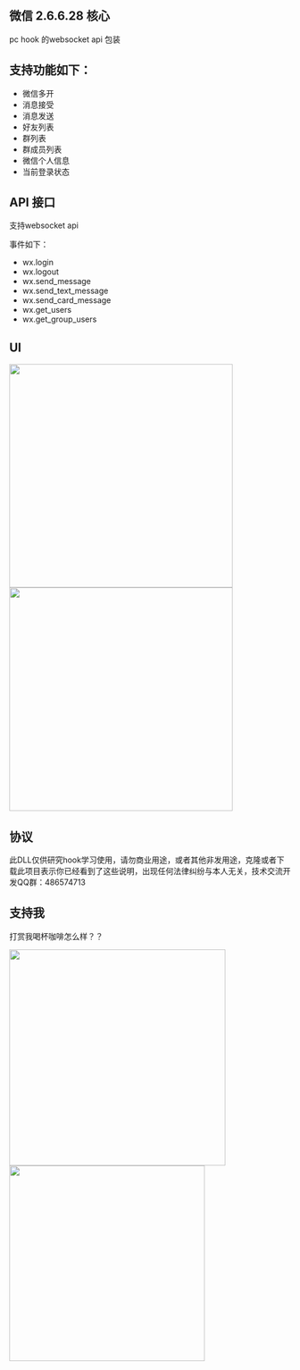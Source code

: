 ## 微信 2.6.6.28 核心

pc hook 的websocket api 包装



## 支持功能如下：
-   微信多开
-   消息接受
-   消息发送
-   好友列表
-   群列表
-   群成员列表
-   微信个人信息
-   当前登录状态


## API 接口
支持websocket api

事件如下：
-   wx.login
-   wx.logout
-   wx.send_message
-   wx.send_text_message
-   wx.send_card_message
-   wx.get_users
-   wx.get_group_users



## UI
<img src="./screenshots/1.jpg" width="400px">

<img src="./screenshots/2.jpg" width="400px">

## 协议

此DLL仅供研究hook学习使用，请勿商业用途，或者其他非发用途，克隆或者下载此项目表示你已经看到了这些说明，出现任何法律纠纷与本人无关，技术交流开发QQ群：486574713


## 支持我

打赏我喝杯咖啡怎么样？？

<img src="./screenshots/wx.jpg" width="387px">

<img src="./screenshots/ali.jpg" width="350px">
